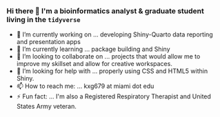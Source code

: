 ### Hi there 👋 I'm a bioinformatics analyst & graduate student living in the `tidyverse`

- 🔭 I’m currently working on ... developing Shiny-Quarto data reporting and presentation apps
- 🌱 I’m currently learning ... package building and Shiny
- 👯 I’m looking to collaborate on ... projects that would allow me to improve my skillset and allow for creative workspaces.
- 🤔 I’m looking for help with ... properly using CSS and HTML5 within Shiny.
- 📫 How to reach me: ... kxg679 at miami dot edu
- ⚡ Fun fact: ... I'm also a Registered Respiratory Therapist and United States Army veteran.

